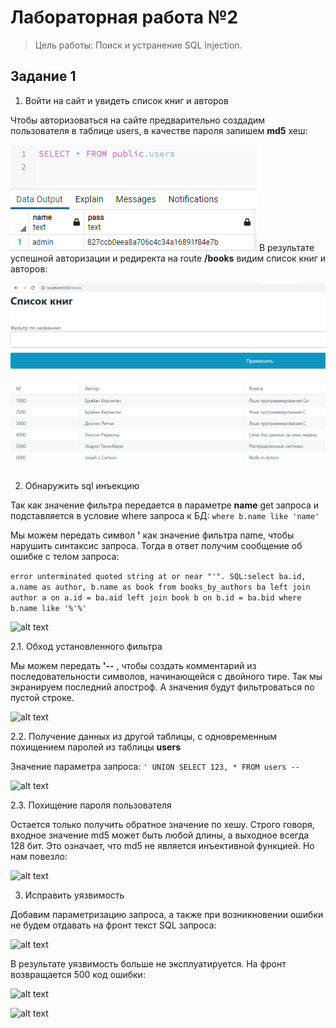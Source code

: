 # Лабораторная работа №2
> Цель работы: Поиск и устранение SQL Injection.

## Задание 1
1. Войти на сайт и увидеть список книг и авторов

Чтобы авторизоваться на сайте предварительно создадим пользователя в таблице users, в качестве пароля запишем **md5** хеш:

![alt text](img/Screenshot_1.png "Таблица Users")
В результате успешной авторизации и редиректа на route **/books** видим список книг и авторов:

![alt text](img/Screenshot_2.png "Список книг")

2. Обнаружить sql инъекцию

Так как значение фильтра передается в параметре **name** get запроса и подставляется в условие where запроса к БД:
``` where b.name like 'name' ```

Мы можем передать символ **'** как значение фильтра name, чтобы нарушить синтаксис запроса.
Тогда в ответ получим сообщение об ошибке с телом запроса:

```error unterminated quoted string at or near "'". SQL:select ba.id, a.name as author, b.name as book from books_by_authors ba left join author a on a.id = ba.aid left join book b on b.id = ba.bid where b.name like '%'%'```

![alt text](img/Screenshot_3.png "sql инъекция")

2.1. Обход установленного фильтра

Мы можем передать **'--** , чтобы создать комментарий из последовательности символов, начинающейся с двойного тире. Так мы экранируем последний апостроф. А значения будут фильтроваться по пустой строке.

![alt text](img/Screenshot_4.png "Обход фильтра")

2.2. Получение данных из другой таблицы, с одновременным похищением паролей из таблицы **users**

Значение параметра запроса:
```' UNION SELECT 123, * FROM users --```

![alt text](img/Screenshot_5.png "Получение данных из другой таблицы")

2.3. Похищение пароля пользователя

Остается только получить обратное значение по хешу. 
Строго говоря, входное значение md5 может быть любой длины, а выходное всегда 128 бит. Это означает, что md5 не является инъективной функцией. Но нам повезло:

![alt text](img/Screenshot_6.png "Похищение пароля")

3. Исправить уязвимость

Добавим параметризацию запроса, а также при возникновении ошибки не будем отдавать на фронт текст SQL запроса:

![alt text](img/Screenshot_9.png "Исправление уязвимости")

В результате уязвимость больше не эксплуатируется.
На фронт возвращается 500 код ошибки:

![alt text](img/Screenshot_7.png "500")

![alt text](img/Screenshot_8.png "500")



